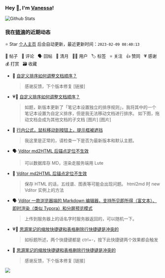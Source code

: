 ### Hey 👋, I'm [Vanessa](http://vanessa.b3log.org/)!

![Github Stats](https://github-readme-stats.vercel.app/api?username=Vanessa219&show_icons=true)

<!--events start -->

### 我在[链滴](https://ld246.com)的近期动态

⭐️ Star [个人主页](https://github.com/Vanessa219/Vanessa219) 后会自动更新，最近更新时间：`2023-02-09 08:40:13`

📝 帖子 &nbsp; 💬 评论 &nbsp; 🗣 回帖 &nbsp; 🌙 清月 &nbsp; 👨‍💻 用户 &nbsp; 🏷️ 标签 &nbsp; ⭐️ 关注 &nbsp; 👍 赞同 &nbsp; 💗 感谢 &nbsp; 💰 打赏 &nbsp; 🗃 收藏

* 💬 [自定义排序如何调整文档顺序？](https://ld246.com/article/1675842618071/comment/1675862686107#comments)

  > 感谢反馈，下个版本修复 [链接]
* 💗📝 [自定义排序如何调整文档顺序？](https://ld246.com/article/1675842618071)

  > 如题，新版本更新了「笔记本设置独立的排序规则」，我将其中的一个笔记本设置为自定义排序，但是我无法移动文档进行排序。 如下图，拖动文档会成为其他文档的子文档 [图片] [图片]
* 💬 [行内公式，鼠标移动到按钮上，提示框被遮挡](https://ld246.com/article/1675854434172/comment/1675862209508#comments)

  > 我这里是正常的，请检查一下是否为最新版本和默认主题。
* 🗣 [Vditor md2HTML 后锚点定位不生效](https://ld246.com/article/1675675932915/comment/1675695189447#comments)

  > 可以数据库存 MD，渲染走服务端用 Lute
* 💬 [Vditor md2HTML 后锚点定位不生效](https://ld246.com/article/1675675932915/comment/1675692643211#comments)

  > 保存 HTML 的话，五线谱、图表等可能会出现问题。 html2md 时 new Vditor 实例上的方法
* 🗣 [Vditor 一款浏览器端的 Markdown 编辑器，支持所见即所得（富文本）、即时渲染（类似 Typora）和分屏预览模式](https://ld246.com/article/1549638745630/comment/1675421938959#comments)

  > 上传到服务器上的话名字时服务器返回的，可以随机一下。
* 💗📝 [思源笔记的缩放快捷键和表格删除行快捷键是冲突的](https://ld246.com/article/1675319616295)

  > 如标题所述，两个快捷键都是 ctrl+-，按下此快捷键两个效果都会触发
* 💬 [思源笔记的缩放快捷键和表格删除行快捷键是冲突的](https://ld246.com/article/1675319616295/comment/1675324073910#comments)

  > 感谢反馈，下个版本修复 [链接]


<!--events end -->

<a title="Hits" target="_blank" href="https://github.com/Vanessa219/Vanessa219"><img src="https://hits.b3log.org/Vanessa219/Vanessa219.svg"></a>
